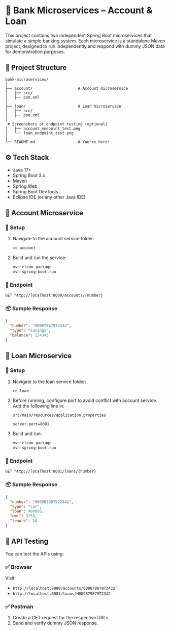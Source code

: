 # 🏦 Bank Microservices – Account & Loan

This project contains two independent Spring Boot microservices that simulate a simple banking system. Each microservice is a standalone Maven project, designed to run independently and respond with dummy JSON data for demonstration purposes.

## 📁 Project Structure

```
bank-microservices/
│
├── account/                    # Account microservice
│   ├── src/
│   ├── pom.xml
│
├── loan/                       # Loan microservice
│   ├── src/
│   ├── pom.xml
│
 # Screenshots of endpoint testing (optional)
│   ├── account_endpoint_test.png
│   └── loan_endpoint_test.png
│
└── README.md                   # You're here!
```

## ⚙️ Tech Stack

- Java 17+
- Spring Boot 3.x
- Maven
- Spring Web
- Spring Boot DevTools
- Eclipse IDE (or any other Java IDE)

## 📘 Account Microservice

### 🔧 Setup

1. Navigate to the account service folder:
   ```bash
   cd account
   ```

2. Build and run the service:
   ```bash
   mvn clean package
   mvn spring-boot:run
   ```

### 📡 Endpoint

```http
GET http://localhost:8080/accounts/{number}
```

### 📦 Sample Response

```json
{
  "number": "00987987973432",
  "type": "savings",
  "balance": 234343
}
```

## 📗 Loan Microservice

### 🔧 Setup

1. Navigate to the loan service folder:
   ```bash
   cd loan
   ```

2. Before running, configure port to avoid conflict with account service. Add the following line in:
   ```
   src/main/resources/application.properties
   ```
   ```properties
   server.port=8081
   ```

3. Build and run:
   ```bash
   mvn clean package
   mvn spring-boot:run
   ```

### 📡 Endpoint

```http
GET http://localhost:8081/loans/{number}
```

### 📦 Sample Response

```json
{
  "number": "H00987987972342",
  "type": "car",
  "loan": 400000,
  "emi": 3258,
  "tenure": 18
}
```

## 🧪 API Testing

You can test the APIs using:

### ✅ Browser

Visit:
- `http://localhost:8080/accounts/00987987973432`
- `http://localhost:8081/loans/H00987987972342`


### ✅ Postman

1. Create a GET request for the respective URLs.
2. Send and verify dummy JSON response.



